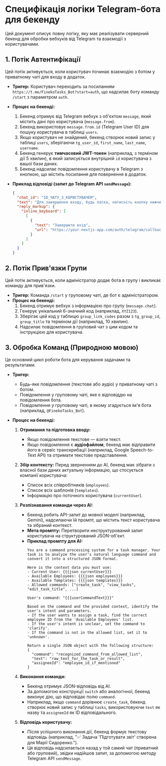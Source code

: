 # Специфікація логіки Telegram-бота для бекенду

Цей документ описує повну логіку, яку має реалізувати серверний бекенд для обробки вебхуків від Telegram та взаємодії з користувачами.

## 1. Потік Автентифікації

Цей потік активується, коли користувач починає взаємодію з ботом у приватному чаті для входу в додаток.

-   **Тригер:** Користувач переходить за посиланням `https://t.me/FinekoTasks_Bot?start=auth`, що надсилає боту команду `/start` з параметром `auth`.
-   **Процес на бекенді:**
    1.  Бекенд отримує від Telegram вебхук з об'єктом `message`, який містить дані про користувача (`message.from`).
    2.  Бекенд використовує `message.from.id` (Telegram User ID) для пошуку користувача в таблиці `users`.
    3.  Якщо користувач не знайдений, бекенд створює новий запис у таблиці `users`, зберігаючи `tg_user_id`, `first_name`, `last_name`, `username`.
    4.  Бекенд генерує **тимчасовий JWT-токен** (наприклад, з терміном дії 5 хвилин), в який записується внутрішній `id` користувача з вашої бази даних.
    5.  Бекенд надсилає повідомлення користувачу в Telegram з кнопкою, що містить посилання для повернення в додаток.

-   **Приклад відповіді (запит до Telegram API `sendMessage`):**
    ```json
    {
      "chat_id": "ID_ЧАТУ_З_КОРИСТУВАЧЕМ",
      "text": "Для завершення входу, будь ласка, натисніть кнопку нижче.",
      "reply_markup": {
        "inline_keyboard": [
          [
            {
              "text": "Завершити вхід",
              "url": "https://your-nextjs-app.com/auth/telegram/callback?token=ЗГЕНЕРОВАНИЙ_ТИМЧАСОВИЙ_ТОКЕН"
            }
          ]
        ]
      }
    }
    ```

## 2. Потік Прив'язки Групи

Цей потік активується, коли адміністратор додає бота в групу і викликає команду для прив'язки.

-   **Тригер:** Команда `/start` у груповому чаті, де бот є адміністратором.
-   **Процес на бекенді:**
    1.  Бекенд отримує вебхук з інформацією про групу (`message.chat`).
    2.  Генерує унікальний 6-значний код (наприклад, `XYZ123`).
    3.  Зберігає цей код у таблицю `group_link_codes` разом з `tg_group_id`, `group_title` та терміном дії (наприклад, 10 хвилин).
    4.  Надсилає повідомлення в груповий чат з цим кодом та інструкцією для користувача.

## 3. Обробка Команд (Природною мовою)

Це основний цикл роботи бота для керування задачами та результатами.

-   **Тригер:**
    -   Будь-яке повідомлення (текстове або аудіо) у приватному чаті з ботом.
    -   Повідомлення у груповому чаті, яке є відповіддю на повідомлення бота.
    -   Повідомлення у груповому чаті, в якому згадується ім'я бота (наприклад, `@FinekoTasks_Bot`).

-   **Процес на бекенді:**
    1.  **Отримання та підготовка вводу:**
        -   Якщо повідомлення текстове — взяти текст.
        -   Якщо повідомлення є **аудіофайлом**, бекенд має відправити його в сервіс транскрибації (наприклад, Google Speech-to-Text API) та отримати текстове представлення.

    2.  **Збір контексту:** Перед зверненням до AI, бекенд має зібрати з власної бази даних актуальну інформацію, що стосується компанії користувача:
        -   Список всіх співробітників (`employees`).
        -   Список всіх шаблонів (`templates`).
        -   Інформацію про поточного користувача (`currentUser`).

    3.  **Розпізнавання команди через AI:**
        -   Бекенд робить API-запит до мовної моделі (наприклад, Gemini), надсилаючи їй промпт, що містить текст користувача та зібраний контекст.
        -   **Мета промпту:** Перетворити неструктурований запит користувача на структурований JSON-об'єкт.
        -   **Приклад промпту для AI:**
            ```
            You are a command processing system for a task manager. Your task is to analyze the user's natural language command and convert it into a structured JSON format.

            Here is the context data you must use:
            - Current User: {{{json currentUser}}}
            - Available Employees: {{{json employees}}}
            - Available Templates: {{{json templates}}}
            - Allowed commands: ["create_task", "view_tasks", "edit_task_title", ...]

            User's command: "{{{userCommandText}}}"

            Based on the command and the provided context, identify the user's intent and parameters.
            - If the user wants to assign a task, find the correct employee ID from the 'Available Employees' list.
            - If the user's intent is unclear, set the command to 'clarify'.
            - If the command is not in the allowed list, set it to 'unknown'.

            Return a single JSON object with the following structure:
            {
              "command": "recognized_command_from_allowed_list",
              "text": "raw_text_for_the_task_or_result",
              "assigneeId": "employee_id_if_mentioned"
            }
            ```

    4.  **Виконання команди:**
        -   Бекенд отримує JSON-відповідь від AI.
        -   За допомогою конструкції `switch` або аналогічної, бекенд виконує дію, що відповідає полю `command`.
        -   Наприклад, якщо `command` дорівнює `create_task`, бекенд створює новий запис у таблиці `tasks`, використовуючи `text` як назву та `assigneeId` як ID відповідального.

    5.  **Відповідь користувачу:**
        -   Після успішного виконання дії, бекенд формує текстову відповідь (наприклад, "✅ Задача 'Підготувати звіт' створена для Марії Сидоренко.").
        -   Ця відповідь надсилається назад у той самий чат (приватний або груповий), звідки надійшов запит, за допомогою методу Telegram API `sendMessage`.

```
